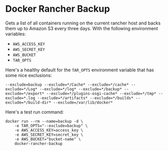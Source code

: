 # Docker Rancher Backup

Gets a list of all containers running on the current rancher host and
backs them up to Amazon S3 every three days. With the following environment
variables:

- `AWS_ACCESS_KEY`
- `AWS_SECRET_KEY`
- `AWS_BUCKET`
- `TAR_OPTS`

Here's a healthy default for the `TAR_OPTS` environment variable that
has some nice exclusions:

```
--exclude=backup --exclude=*/Cache* --exclude=*/cache* --exclude=*/Log* --exclude=*/log* --exclude=*/backup* --exclude=*/export* --exclude=*/plugins-osgi-cache* --exclude=*/tmp* --exclude=*.log --exclude=*/artifacts* --exclude=*/builds* --exclude=*/build-dir* --exclude=/var/lib/docker*
```

Here's a test run command:

```
docker run --rm --name=backup -d \
    -e TAR_OPTS="--exclude=backup" \
    -e AWS_ACCESS_KEY=access_key \
    -e AWS_SECRET_KEY=secret_key \
    -e AWS_BUCKET="bucket-name" \
    docker-rancher-backup
```
